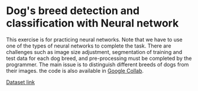 # Dog's breed detection and classification with Neural network
This exercise is for practicing neural networks. Note that we have to use one of the types of neural networks to complete the task.
There are challenges such as image size adjustment, segmentation of training and test data for each dog breed, and pre-processing must be completed by the programmer.
The main issue is to distinguish different breeds of dogs from their images.
the code is also available in [Google Collab](http://vision.stanford.edu/aditya86/ImageNetDogs).

[Dataset link](http://vision.stanford.edu/aditya86/ImageNetDogs)
